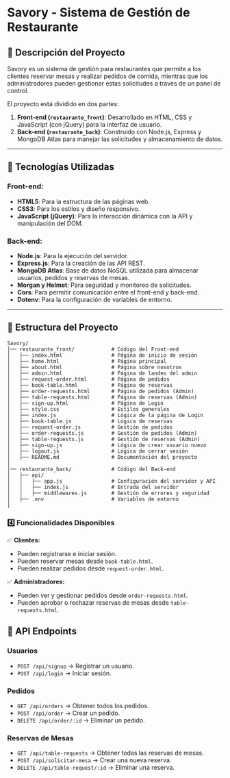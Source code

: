 # Savory - Sistema de Gestión de Restaurante

## 📌 Descripción del Proyecto
Savory es un sistema de gestión para restaurantes que permite a los clientes reservar mesas y realizar pedidos de comida, mientras que los administradores pueden gestionar estas solicitudes a través de un panel de control. 

El proyecto está dividido en dos partes:
1. **Front-end (`restaurante_front`)**: Desarrollado en HTML, CSS y JavaScript (con jQuery) para la interfaz de usuario.
2. **Back-end (`restaurante_back`)**: Construido con Node.js, Express y MongoDB Atlas para manejar las solicitudes y almacenamiento de datos.

---

## 🚀 Tecnologías Utilizadas

### **Front-end:**
- **HTML5**: Para la estructura de las páginas web.
- **CSS3**: Para los estilos y diseño responsivo.
- **JavaScript (jQuery)**: Para la interacción dinámica con la API y manipulación del DOM.

### **Back-end:**
- **Node.js**: Para la ejecución del servidor.
- **Express.js**: Para la creación de las API REST.
- **MongoDB Atlas**: Base de datos NoSQL utilizada para almacenar usuarios, pedidos y reservas de mesas.
- **Morgan y Helmet**: Para seguridad y monitoreo de solicitudes.
- **Cors**: Para permitir comunicación entre el front-end y back-end.
- **Dotenv**: Para la configuración de variables de entorno.

---

## 📂 Estructura del Proyecto

```
Savory/
│── restaurante_front/            # Código del Front-end
│   ├── index.html                # Página de inicio de sesión
│   ├── home.html                 # Página principal
│   ├── about.html                # Página sobre nosotros
│   ├── admin.html                # Página de landeo del admin
│   ├── request-order.html        # Página de pedidos
│   ├── book-table.html           # Página de reservas
│   ├── order-requests.html       # Página de pedidos (Admin)
│   ├── table-requests.html       # Página de reservas (Admin)
│   ├── sign-up.html              # Página de Login
│   ├── style.css                 # Estilos generales
│   ├── index.js                  # Lógica de la página de Login
│   ├── book-table.js             # Lógica de reservas
│   ├── request-order.js          # Gestión de pedidos
│   ├── order-requests.js         # Gestión de pedidos (Admin)
│   ├── table-requests.js         # Gestión de reservas (Admin)
│   ├── sign-up.js                # Lógica de crear usuario nuevo
│   ├── logout.js                 # Lógica de cerrar sesión
│   ├── README.md                 # Documentación del proyecto
│
│── restaurante_back/             # Código del Back-end
│   ├── api/
│   │   ├── app.js                # Configuración del servidor y API
│   │   ├── index.js              # Entrada del servidor
│   │   ├── middlewares.js        # Gestión de errores y seguridad
│   ├── .env                      # Variables de entorno
│
```


### **4️⃣ Funcionalidades Disponibles**
✅ **Clientes:**
- Pueden registrarse e iniciar sesión.
- Pueden reservar mesas desde `book-table.html`.
- Pueden realizar pedidos desde `request-order.html`.

✅ **Administradores:**
- Pueden ver y gestionar pedidos desde `order-requests.html`.
- Pueden aprobar o rechazar reservas de mesas desde `table-requests.html`.


## 📌 API Endpoints
### **Usuarios**
- `POST /api/signup` → Registrar un usuario.
- `POST /api/login` → Iniciar sesión.

### **Pedidos**
- `GET /api/orders` → Obtener todos los pedidos.
- `POST /api/order` → Crear un pedido.
- `DELETE /api/order/:id` → Eliminar un pedido.

### **Reservas de Mesas**
- `GET /api/table-requests` → Obtener todas las reservas de mesas.
- `POST /api/solicitar-mesa` → Crear una nueva reserva.
- `DELETE /api/table-request/:id` → Eliminar una reserva.